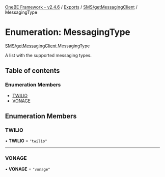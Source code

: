 [OneBE Framework - v2.4.6](../README.md) / [Exports](../modules.md) / [SMS/getMessagingClient](../modules/SMS_getMessagingClient.md) / MessagingType

# Enumeration: MessagingType

[SMS/getMessagingClient](../modules/SMS_getMessagingClient.md).MessagingType

A list with the supported messaging types.

## Table of contents

### Enumeration Members

- [TWILIO](SMS_getMessagingClient.MessagingType.md#twilio)
- [VONAGE](SMS_getMessagingClient.MessagingType.md#vonage)

## Enumeration Members

### TWILIO

• **TWILIO** = ``"twilio"``

___

### VONAGE

• **VONAGE** = ``"vonage"``
